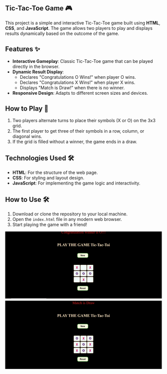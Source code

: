 
## Tic-Tac-Toe Game 🎮

This project is a simple and interactive Tic-Tac-Toe game built using **HTML**, **CSS**, and **JavaScript**. The game allows two players to play and displays results dynamically based on the outcome of the game.

## Features ✨

- **Interactive Gameplay**: Classic Tic-Tac-Toe game that can be played directly in the browser.
- **Dynamic Result Display**:
  - Declares "Congratulations O Wins!" when player O wins.
  - Declares "Congratulations X Wins!" when player X wins.
  - Displays "Match is Draw!" when there is no winner.
- **Responsive Design**: Adapts to different screen sizes and devices.

## How to Play 🎲

1. Two players alternate turns to place their symbols (X or O) on the 3x3 grid.
2. The first player to get three of their symbols in a row, column, or diagonal wins.
3. If the grid is filled without a winner, the game ends in a draw.

## Technologies Used 🛠️

- **HTML**: For the structure of the web page.
- **CSS**: For styling and layout design.
- **JavaScript**: For implementing the game logic and interactivity.

## How to Use 🛠️

1. Download or clone the repository to your local machine.
2. Open the `index.html` file in any modern web browser.
3. Start playing the game with a friend!


![image of game](./tictactoi-1.png)
![image of game](./tictactoi-2.png)